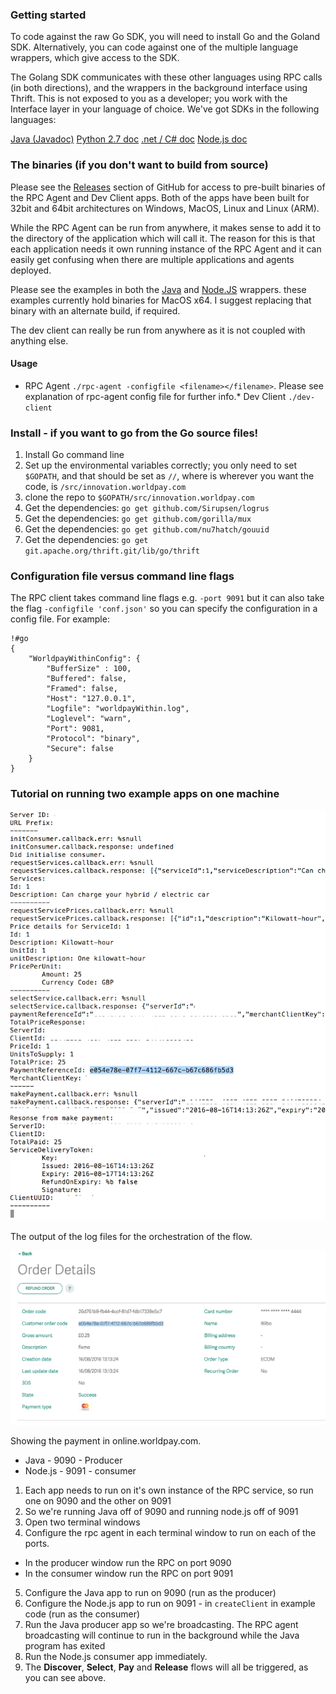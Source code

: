 ### Getting started

To code against the raw Go SDK, you will need to install Go and the Goland SDK. Alternatively, you can code against one of the multiple language wrappers, which give access to the SDK. 

The Golang SDK communicates with these other languages using RPC calls (in both directions), and the wrappers in the background interface using Thrift. This is not exposed to you as a developer; you work with the Interface layer in your language of choice. We've got SDKs in the following languages:
<div class="download">
  <a class="md-button" href="wrapper-doc/javadoc">Java (Javadoc)</a>
  <a class="md-button" href="python27.md">Python 2.7 doc</a>
  <a class="md-button" href="dotnet.md">.net / C# doc</a>
  <a class="md-button" href="nodejs.md">Node.js doc</a>
</div>

### The binaries (if you don't want to build from source)

Please see the [Releases](https://github.com/WPTechInnovation/worldpay-within-sdk/releases) section of GitHub for access to pre-built binaries of the RPC Agent and Dev Client apps. Both of the apps have been built for 32bit and 64bit architectures on Windows, MacOS, Linux and Linux (ARM).

While the RPC Agent can be run from anywhere, it makes sense to add it to the directory of the application which will call it. The reason for this is that each application needs it own running instance of the RPC Agent and it can easily get confusing when there are multiple applications and agents deployed.

Please see the examples in both the [Java](wrapper-doc/javadoc) and [Node.JS](nodejs.md) wrappers. these examples currently hold binaries for MacOS x64\. I suggest replacing that binary with an alternate build, if required.

The dev client can really be run from anywhere as it is not coupled with anything else.

#### Usage

*   RPC Agent `./rpc-agent -configfile <filename></filename>`. Please see explanation of rpc-agent config file for further info.*   Dev Client `./dev-client`

### Install - if you want to go from the Go source files!

1.  Install Go command line
2.  Set up the environmental variables correctly; you only need to set `$GOPATH`, and that should be set as `//`, where is wherever you want the code, is `/src/innovation.worldpay.com`
3.  clone the repo to `$GOPATH/src/innovation.worldpay.com`
4.  Get the dependencies: `go get github.com/Sirupsen/logrus`
5.  Get the dependencies: `go get github.com/gorilla/mux`
6.  Get the dependencies: `go get github.com/nu7hatch/gouuid`
7.  Get the dependencies: `go get git.apache.org/thrift.git/lib/go/thrift`

### Configuration file versus command line flags

The RPC client takes command line flags e.g. `-port 9091` but it can also take the flag `-configfile 'conf.json'` so you can specify the configuration in a config file. For example:

    !#go 
    {
        "WorldpayWithinConfig": {
            "BufferSize" : 100,
            "Buffered": false,
            "Framed": false,
            "Host": "127.0.0.1",
            "Logfile": "worldpayWithin.log",
            "Loglevel": "warn",
            "Port": 9081,
            "Protocol": "binary",
            "Secure": false
        }
    }

### Tutorial on running two example apps on one machine

![The output of the log files for the orchestration of the flow](images/get-started/outputoforchestration1.png)
<figcaption>The output of the log files for the orchestration of the flow.</figcaption>

![Showing the payment in online.worldpay.com](images/get-started/order-details-onlineworldpaycom.png)
<figcaption>Showing the payment in online.worldpay.com.</figcaption>

*   Java - 9090 - Producer
*   Node.js - 9091 - consumer

1.  Each app needs to run on it's own instance of the RPC service, so run one on 9090 and the other on 9091
2.  So we're running Java off of 9090 and running node.js off of 9091
3.  Open two terminal windows
4.  Configure the rpc agent in each terminal window to run on each of the ports. 
  * In the producer window run the RPC on port 9090
  * In the consumer window run the RPC on port 9091
5.  Configure the Java app to run on 9090 (run as the producer)
6.  Configure the Node.js app to run on 9091 - in `createClient` in example code (run as the consumer)
7.  Run the Java producer app so we're broadcasting. The RPC agent broadcasting will continue to run in the background while the Java program has exited
8.  Run the Node.js consumer app immediately.
9.  The **Discover**, **Select**, **Pay** and **Release** flows will all be triggered, as you can see above.